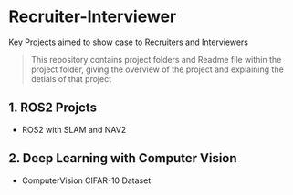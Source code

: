 # Recruiter-Interviewer
Key Projects aimed to show case to Recruiters and  Interviewers

> This repository contains project folders and Readme file within the project folder, giving the overview of the project and explaining the detials of that project 

## 1. ROS2 Projcts

- ROS2 with SLAM and NAV2 


## 2. Deep Learning with Computer Vision 

- ComputerVision CIFAR-10 Dataset 

